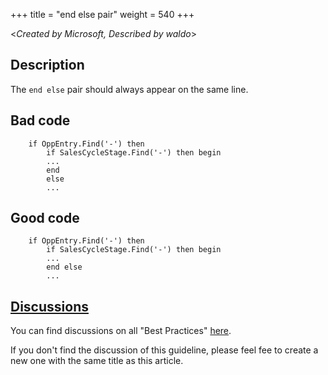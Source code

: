 +++
title = "end else pair"
weight = 540
+++

<_Created by Microsoft, Described by waldo_\>

## Description

The `end else` pair should always appear on the same line.

## Bad code

```al
    if OppEntry.Find('-') then
        if SalesCycleStage.Find('-') then begin
        ...
        end
        else
        ... 
```

## Good code

```al
    if OppEntry.Find('-') then
        if SalesCycleStage.Find('-') then begin
        ...
        end else
        ...
```

## [Discussions](https://github.com/microsoft/alguidelines/discussions/categories/bc-best-practices?discussions_q=end+else/pair+category%3A%22BC+Best+Practices%22)

You can find discussions on all "Best Practices" [here](https://github.com/microsoft/alguidelines/discussions/categories/bc-best-practices).

If you don't find the discussion of this guideline, please feel fee to create a new one with the same title as this article.  